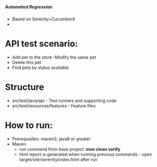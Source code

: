 ##### Automated Regression
- Based on Serenity+Cucumber4
- 
# API test scenario:
- Add pet to the store
 -Modify the same pet
- Delete this pet
- Find pets by status available

# Structure
  - src/test/java/api - Test runners and supporting code
  - src/test/resources/features - Feature files
  
# How to run:
  - Prerequisites: maven3, java8 or greater
  - Maven:
    - run command from base project: **mvn clean verify** 
    - html report is generated when running previous commands - open target/site/serenity/index.html after run
